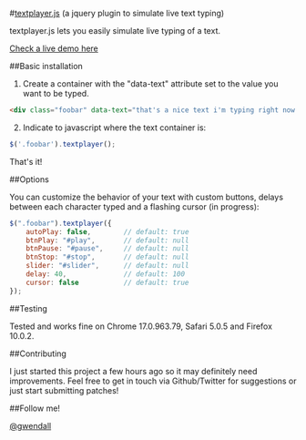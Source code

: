 #[textplayer.js](http://gwendall.github.com/)  (a jquery plugin to simulate live text typing)

textplayer.js lets you easily simulate live typing of a text.

[Check a live demo here](http://gwendall.github.com/)

##Basic installation

1) Create a container with the "data-text" attribute set to the value you want to be typed.

``` html
<div class="foobar" data-text="that's a nice text i'm typing right now."></div>
```

2) Indicate to javascript where the text container is:

``` js
$('.foobar').textplayer();
```

That's it!

##Options

You can customize the behavior of your text with custom buttons, delays between each character typed and a flashing cursor (in progress):

``` js
$(".foobar").textplayer({
	autoPlay: false, 		// default: true 
	btnPlay: "#play",		// default: null
	btnPause: "#pause",		// default: null
	btnStop: "#stop",		// default: null
	slider: "#slider",		// default: null
	delay: 40,				// default: 100
	cursor: false			// default: true
});
```

##Testing

Tested and works fine on Chrome 17.0.963.79, Safari 5.0.5 and Firefox 10.0.2.

##Contributing

I just started this project a few hours ago so it may definitely need improvements. Feel free to get in touch via Github/Twitter for suggestions or just start submitting patches!

##Follow me!

[@gwendall](https://twitter.com/gwendall)